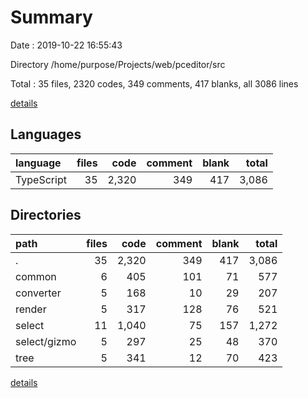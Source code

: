 # Summary

Date : 2019-10-22 16:55:43

Directory /home/purpose/Projects/web/pceditor/src

Total : 35 files,  2320 codes, 349 comments, 417 blanks, all 3086 lines

[details](details.md)

## Languages
| language | files | code | comment | blank | total |
| :--- | ---: | ---: | ---: | ---: | ---: |
| TypeScript | 35 | 2,320 | 349 | 417 | 3,086 |

## Directories
| path | files | code | comment | blank | total |
| :--- | ---: | ---: | ---: | ---: | ---: |
| . | 35 | 2,320 | 349 | 417 | 3,086 |
| common | 6 | 405 | 101 | 71 | 577 |
| converter | 5 | 168 | 10 | 29 | 207 |
| render | 5 | 317 | 128 | 76 | 521 |
| select | 11 | 1,040 | 75 | 157 | 1,272 |
| select/gizmo | 5 | 297 | 25 | 48 | 370 |
| tree | 5 | 341 | 12 | 70 | 423 |

[details](details.md)